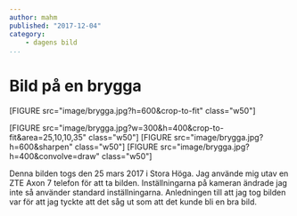 ```yaml
---
author: mahm
published: "2017-12-04"
category:
    - dagens bild
...
```


Bild på en brygga
====================

[FIGURE src="image/brygga.jpg?h=600&crop-to-fit" class="w50"]

<!--more-->

[FIGURE src="image/brygga.jpg?w=300&h=400&crop-to-fit&area=25,10,10,35" class="w50"]
[FIGURE src="image/brygga.jpg?h=600&sharpen" class="w50"]
[FIGURE src="image/brygga.jpg?h=400&convolve=draw" class="w50"]

<p>Denna bilden togs den 25 mars 2017 i Stora Höga. Jag använde mig utav en ZTE Axon 7 telefon för att ta bilden. Inställningarna på kameran ändrade jag inte så använder standard inställningarna. Anledningen till att jag tog bilden var för att jag tyckte att det såg ut som att det kunde bli en bra bild.</p>
